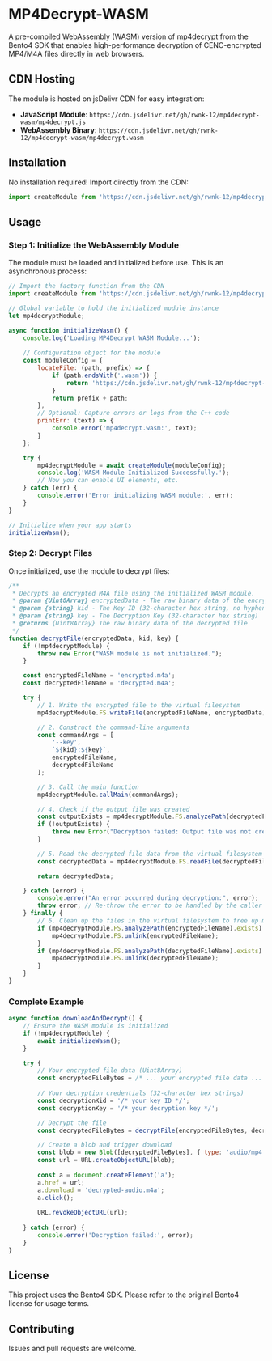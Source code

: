 # MP4Decrypt-WASM

A pre-compiled WebAssembly (WASM) version of mp4decrypt from the Bento4 SDK that enables high-performance decryption of CENC-encrypted MP4/M4A files directly in web browsers.


## CDN Hosting

The module is hosted on jsDelivr CDN for easy integration:

- **JavaScript Module**: `https://cdn.jsdelivr.net/gh/rwnk-12/mp4decrypt-wasm/mp4decrypt.js`
- **WebAssembly Binary**: `https://cdn.jsdelivr.net/gh/rwnk-12/mp4decrypt-wasm/mp4decrypt.wasm`

## Installation

No installation required! Import directly from the CDN:

```javascript
import createModule from 'https://cdn.jsdelivr.net/gh/rwnk-12/mp4decrypt-wasm/mp4decrypt.js';
```

## Usage

### Step 1: Initialize the WebAssembly Module

The module must be loaded and initialized before use. This is an asynchronous process:

```javascript
// Import the factory function from the CDN
import createModule from 'https://cdn.jsdelivr.net/gh/rwnk-12/mp4decrypt-wasm/mp4decrypt.js';

// Global variable to hold the initialized module instance
let mp4decryptModule;

async function initializeWasm() {
    console.log('Loading MP4Decrypt WASM Module...');
    
    // Configuration object for the module
    const moduleConfig = {
        locateFile: (path, prefix) => {
            if (path.endsWith('.wasm')) {
                return 'https://cdn.jsdelivr.net/gh/rwnk-12/mp4decrypt-wasm/mp4decrypt.wasm';
            }
            return prefix + path;
        },
        // Optional: Capture errors or logs from the C++ code
        printErr: (text) => {
            console.error('mp4decrypt.wasm:', text);
        }
    };

    try {
        mp4decryptModule = await createModule(moduleConfig);
        console.log('WASM Module Initialized Successfully.');
        // Now you can enable UI elements, etc.
    } catch (err) {
        console.error('Error initializing WASM module:', err);
    }
}

// Initialize when your app starts
initializeWasm();
```

### Step 2: Decrypt Files

Once initialized, use the module to decrypt files:

```javascript
/**
 * Decrypts an encrypted M4A file using the initialized WASM module.
 * @param {Uint8Array} encryptedData - The raw binary data of the encrypted file
 * @param {string} kid - The Key ID (32-character hex string, no hyphens)
 * @param {string} key - The Decryption Key (32-character hex string)
 * @returns {Uint8Array} The raw binary data of the decrypted file
 */
function decryptFile(encryptedData, kid, key) {
    if (!mp4decryptModule) {
        throw new Error("WASM module is not initialized.");
    }

    const encryptedFileName = 'encrypted.m4a';
    const decryptedFileName = 'decrypted.m4a';

    try {
        // 1. Write the encrypted file to the virtual filesystem
        mp4decryptModule.FS.writeFile(encryptedFileName, encryptedData);

        // 2. Construct the command-line arguments
        const commandArgs = [
            '--key',
            `${kid}:${key}`,
            encryptedFileName,
            decryptedFileName
        ];

        // 3. Call the main function
        mp4decryptModule.callMain(commandArgs);

        // 4. Check if the output file was created
        const outputExists = mp4decryptModule.FS.analyzePath(decryptedFileName).exists;
        if (!outputExists) {
            throw new Error("Decryption failed: Output file was not created.");
        }

        // 5. Read the decrypted file data from the virtual filesystem
        const decryptedData = mp4decryptModule.FS.readFile(decryptedFileName, { encoding: 'binary' });

        return decryptedData;

    } catch (error) {
        console.error("An error occurred during decryption:", error);
        throw error; // Re-throw the error to be handled by the caller
    } finally {
        // 6. Clean up the files in the virtual filesystem to free up memory
        if (mp4decryptModule.FS.analyzePath(encryptedFileName).exists) {
            mp4decryptModule.FS.unlink(encryptedFileName);
        }
        if (mp4decryptModule.FS.analyzePath(decryptedFileName).exists) {
            mp4decryptModule.FS.unlink(decryptedFileName);
        }
    }
}
```

### Complete Example

```javascript
async function downloadAndDecrypt() {
    // Ensure the WASM module is initialized
    if (!mp4decryptModule) {
        await initializeWasm();
    }

    try {
        // Your encrypted file data (Uint8Array)
        const encryptedFileBytes = /* ... your encrypted file data ... */;
        
        // Your decryption credentials (32-character hex strings)
        const decryptionKid = '/* your key ID */';
        const decryptionKey = '/* your decryption key */';

        // Decrypt the file
        const decryptedFileBytes = decryptFile(encryptedFileBytes, decryptionKid, decryptionKey);

        // Create a blob and trigger download
        const blob = new Blob([decryptedFileBytes], { type: 'audio/mp4' });
        const url = URL.createObjectURL(blob);
        
        const a = document.createElement('a');
        a.href = url;
        a.download = 'decrypted-audio.m4a';
        a.click();
        
        URL.revokeObjectURL(url);
        
    } catch (error) {
        console.error('Decryption failed:', error);
    }
}
```


## License

This project uses the Bento4 SDK. Please refer to the original Bento4 license for usage terms.

## Contributing

Issues and pull requests are welcome. 
